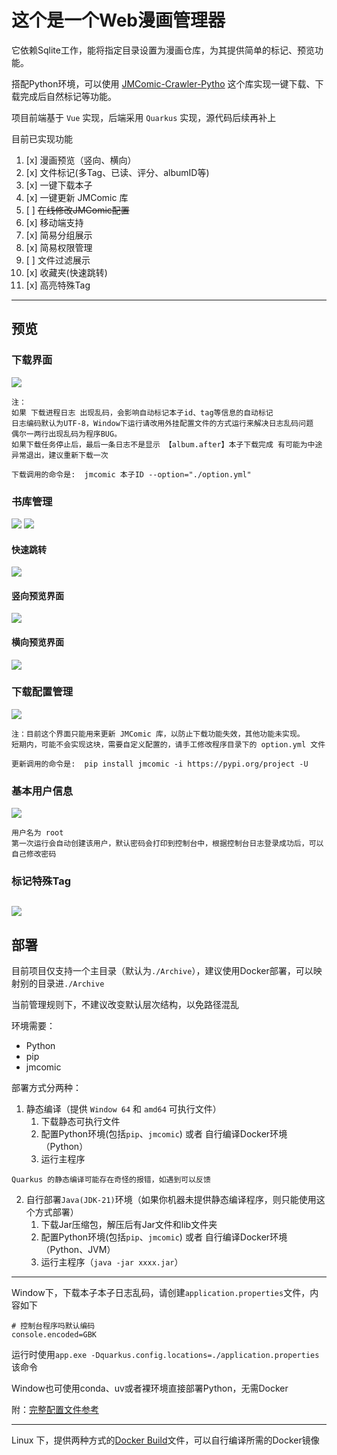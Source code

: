 # 这个是一个Web漫画管理器

它依赖Sqlite工作，能将指定目录设置为漫画仓库，为其提供简单的标记、预览功能。

搭配Python环境，可以使用 [JMComic-Crawler-Pytho](https://github.com/hect0x7/JMComic-Crawler-Python) 这个库实现一键下载、下载完成后自然标记等功能。

项目前端基于 `Vue` 实现，后端采用 `Quarkus` 实现，源代码后续再补上

目前已实现功能
1. [x] 漫画预览（竖向、横向）
2. [x] 文件标记(多Tag、已读、评分、albumID等)
2. [x] 一键下载本子
3. [x] 一键更新 JMComic 库
4. [ ] ~~在线修改JMComic配置~~
5. [x] 移动端支持
6. [x] 简易分组展示
7. [x] 简易权限管理
8. [ ] 文件过滤展示
9. [x] 收藏夹(快速跳转)
10. [x] 高亮特殊Tag

---

## 预览
### 下载界面
![](./img/d1.jpg)
```
注：
如果 下载进程日志 出现乱码，会影响自动标记本子id、tag等信息的自动标记
日志编码默认为UTF-8，Window下运行请改用外挂配置文件的方式运行来解决日志乱码问题
偶尔一两行出现乱码为程序BUG。
如果下载任务停止后，最后一条日志不是显示 【album.after】本子下载完成 有可能为中途异常退出，建议重新下载一次

下载调用的命令是:  jmcomic 本子ID --option="./option.yml"
```

### 书库管理
![](./img/L1.jpg)
![](./img/L2.jpg)
#### 快速跳转
![](./img/L3.jpg)
#### 竖向预览界面
![](./img/L4.jpg)
#### 横向预览界面
![](./img/L5.jpg)

### 下载配置管理
![](./img/C1.jpg)
```
注：目前这个界面只能用来更新 JMComic 库，以防止下载功能失效，其他功能未实现。
短期内，可能不会实现这块，需要自定义配置的，请手工修改程序目录下的 option.yml 文件

更新调用的命令是:  pip install jmcomic -i https://pypi.org/project -U
```

### 基本用户信息
![](./img/U1.jpg)
```
用户名为 root
第一次运行会自动创建该用户，默认密码会打印到控制台中，根据控制台日志登录成功后，可以自己修改密码
```
### 标记特殊Tag
![](./img/T1.jpg)
---

## 部署

目前项目仅支持一个主目录（默认为`./Archive`），建议使用Docker部署，可以映射别的目录进`./Archive`

当前管理规则下，不建议改变默认层次结构，以免路径混乱

环境需要：
  - Python
  - pip
  - jmcomic

部署方式分两种：
1. 静态编译（提供 `Window 64` 和 `amd64` 可执行文件）
   1. 下载静态可执行文件
   2. 配置Python环境(包括`pip`、`jmcomic`) 或者 自行编译Docker环境（Python）
   3. 运行主程序
```
Quarkus 的静态编译可能存在奇怪的报错，如遇到可以反馈
```
2. 自行部署`Java(JDK-21)`环境（如果你机器未提供静态编译程序，则只能使用这个方式部署）
   1. 下载Jar压缩包，解压后有Jar文件和lib文件夹
   2. 配置Python环境(包括`pip`、`jmcomic`) 或者 自行编译Docker环境（Python、JVM）
   3. 运行主程序（`java -jar xxxx.jar`）

---
Window下，下载本子本子日志乱码，请创建`application.properties`文件，内容如下
```
# 控制台程序吗默认编码
console.encoded=GBK
```
运行时使用`app.exe -Dquarkus.config.locations=./application.properties`该命令

Window也可使用conda、uv或者裸环境直接部署Python，无需Docker

附：[完整配置文件参考](application.properties)

---
Linux 下，提供两种方式的[Docker Build](Docker)文件，可以自行编译所需的Docker镜像